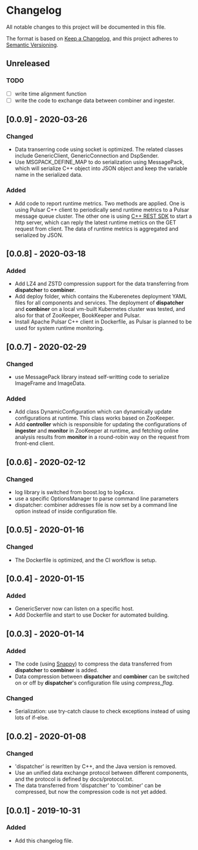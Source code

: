 # Changelog

All notable changes to this project will be documented in this file.

The format is based on [Keep a Changelog](https://keepachangelog.com/en/1.0.0/),
and this project adheres to [Semantic Versioning](https://semver.org/spec/v2.0.0.html).

## Unreleased

### TODO

- [ ] write time alignment function
- [ ] write the code to exchange data between combiner and ingester.

## [0.0.9] - 2020-03-26

### Changed

- Data transerring code using socket is optimized. The related classes include GenericClient, GenericConnection and DspSender.
- Use MSGPACK_DEFINE_MAP to do serialization using MessagePack, which will serialize C++ object into JSON object and keep the variable name in the serialized data.

### Added

- Add code to report runtime metrics. Two methods are applied. One is using Pulsar C++ client to periodically send runtime metrics to a Pulsar message queue cluster. The other one is using [C++ REST SDK](https://github.com/microsoft/cpprestsdk) to start a http server, which can reply the latest runtime metrics on the GET request from client. The data of runtime metrics is aggregated and serialized by JSON.

## [0.0.8] - 2020-03-18

### Added

- Add LZ4 and ZSTD compression support for the data transferring from **dispatcher** to **combiner**.
- Add deploy folder, which contains the Kuberenetes deployment YAML files for all components and services. The deployment of **dispatcher** and **combiner** on a local vm-built Kubernetes cluster was tested, and also for that of ZooKeeper, BookKeeper and Pulsar.
- Install Apache Pulsar C++ client in Dockerfile, as Pulsar is planned to be used for system runtime monitoring.

## [0.0.7] - 2020-02-29

### Changed

- use MessagePack library instead self-writting code to serialize ImageFrame and ImageData.

### Added

- Add class DynamicConfiguration which can dynamically update configurations at runtime. This class works based on ZooKeeper.
- Add **controller** which is responsible for updating the configurations of **ingester** and **monitor** in ZooKeeper at runtime, and fetching online analysis results from **monitor** in a round-robin way on the request from front-end client.

## [0.0.6] - 2020-02-12

### Changed

- log library is switched from boost.log to log4cxx.
- use a specific OptionsManager to parse command line parameters
- dispatcher: combiner addresses file is now set by a command line option instead of inside configuration file.

## [0.0.5] - 2020-01-16

### Changed

- The Dockerfile is optimized, and the CI workflow is setup.

## [0.0.4] - 2020-01-15

### Added

- GenericServer now can listen on a specific host.
- Add Dockerfile and start to use Docker for automated building.

## [0.0.3] - 2020-01-14

### Added

- The code (using [Snappy](https://github.com/google/snappy)) to compress the data transferred from **dispatcher** to **combiner** is added.
- Data compression between **dispatcher** and **combiner** can be switched on or off by **dispatcher**'s configuration file using *compress_flag*.

### Changed

- Serialization: use try-catch clause to check exceptions instead of using lots of if-else.

## [0.0.2] - 2020-01-08

### Changed

- 'dispatcher' is rewritten by C++, and the Java version is removed.
- Use an unified data exchange protocol between different components, and the protocol is defined by docs/protocol.txt.
- The data transferred from 'dispatcher' to 'combiner' can be compressed, but now the compression code is not yet added.

## [0.0.1] - 2019-10-31

### Added

- Add this changelog file.
